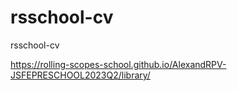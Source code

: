# rsschool-cv
rsschool-cv

https://rolling-scopes-school.github.io/AlexandRPV-JSFEPRESCHOOL2023Q2/library/
